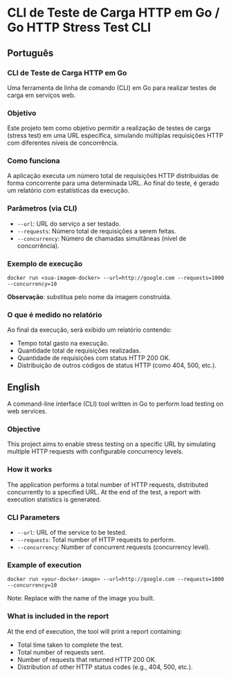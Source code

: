 # CLI de Teste de Carga HTTP em Go / Go HTTP Stress Test CLI

## Português

### CLI de Teste de Carga HTTP em Go

Uma ferramenta de linha de comando (CLI) em Go para realizar testes de carga em serviços web.

### Objetivo

Este projeto tem como objetivo permitir a realização de testes de carga (stress test) em uma URL específica, simulando múltiplas requisições HTTP com diferentes níveis de concorrência.

### Como funciona

A aplicação executa um número total de requisições HTTP distribuídas de forma concorrente para uma determinada URL. Ao final do teste, é gerado um relatório com estatísticas da execução.

### Parâmetros (via CLI)

- `--url`: URL do serviço a ser testado.
- `--requests`: Número total de requisições a serem feitas.
- `--concurrency`: Número de chamadas simultâneas (nível de concorrência).

### Exemplo de execução

```
docker run <sua-imagem-docker> --url=http://google.com --requests=1000 --concurrency=10
```

**Observação**: substitua <sua-imagem-docker> pelo nome da imagem construída.

### O que é medido no relatório
Ao final da execução, será exibido um relatório contendo:

- Tempo total gasto na execução.
- Quantidade total de requisições realizadas.
- Quantidade de requisições com status HTTP 200 OK.
- Distribuição de outros códigos de status HTTP (como 404, 500, etc.).


## English

A command-line interface (CLI) tool written in Go to perform load testing on web services.

### Objective

This project aims to enable stress testing on a specific URL by simulating multiple HTTP requests with configurable concurrency levels.

### How it works

The application performs a total number of HTTP requests, distributed concurrently to a specified URL. At the end of the test, a report with execution statistics is generated.

### CLI Parameters

- `--url`: URL of the service to be tested.
- `--requests`: Total number of HTTP requests to perform.
- `--concurrency`: Number of concurrent requests (concurrency level).

### Example of execution

```
docker run <your-docker-image> --url=http://google.com --requests=1000 --concurrency=10
```

Note: Replace <your-docker-image> with the name of the image you built.

### What is included in the report
At the end of execution, the tool will print a report containing:

 - Total time taken to complete the test.
 - Total number of requests sent.
 - Number of requests that returned HTTP 200 OK.
 - Distribution of other HTTP status codes (e.g., 404, 500, etc.).